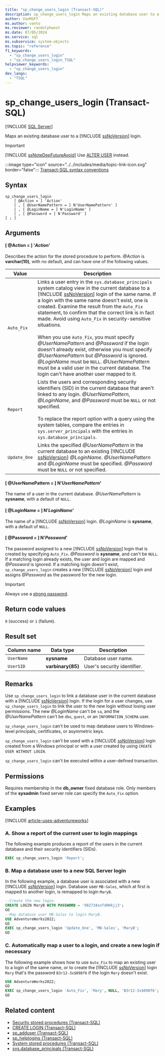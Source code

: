 ```yaml
---
title: "sp_change_users_login (Transact-SQL)"
description: sp_change_users_login Maps an existing database user to a SQL Server login.
author: VanMSFT
ms.author: vanto
ms.reviewer: randolphwest
ms.date: 07/05/2024
ms.service: sql
ms.subservice: system-objects
ms.topic: "reference"
f1_keywords:
  - "sp_change_users_login"
  - "sp_change_users_login_TSQL"
helpviewer_keywords:
  - "sp_change_users_login"
dev_langs:
  - "TSQL"
---
```

# sp_change_users_login (Transact-SQL)

[!INCLUDE [SQL Server](../../includes/applies-to-version/sqlserver.md)]

Maps an existing database user to a [!INCLUDE [ssNoVersion](../../includes/ssnoversion-md.md)] login.

> [!IMPORTANT]  
> [!INCLUDE [ssNoteDepFutureAvoid](../../includes/ssnotedepfutureavoid-md.md)] Use [ALTER USER](../../t-sql/statements/alter-user-transact-sql.md) instead.

:::image type="icon" source="../../includes/media/topic-link-icon.svg" border="false"::: [Transact-SQL syntax conventions](../../t-sql/language-elements/transact-sql-syntax-conventions-transact-sql.md)

## Syntax

```syntaxsql
sp_change_users_login
    [ @Action = ] 'Action'
    [ , [ @UserNamePattern = ] N'UserNamePattern' ]
    [ , [ @LoginName = ] N'LoginName' ]
    [ , [ @Password = ] N'Password' ]
[ ; ]
```

## Arguments

#### [ @Action = ] '*Action*'

Describes the action for the stored procedure to perform. *@Action* is **varchar(10)**, with no default, and can have one of the following values.

| Value | Description |
| --- | --- |
| `Auto_Fix` | Links a user entry in the `sys.database_principals` system catalog view in the current database to a [!INCLUDE [ssNoVersion](../../includes/ssnoversion-md.md)] login of the same name. If a login with the same name doesn't exist, one is created. Examine the result from the `Auto_Fix` statement, to confirm that the correct link is in fact made. Avoid using `Auto_Fix` in security-sensitive situations.<br /><br />When you use `Auto_Fix`, you must specify *@UserNamePattern* and *@Password* if the login doesn't already exist, otherwise you must specify *@UserNamePattern* but *@Password* is ignored. *@LoginName* must be `NULL`. *@UserNamePattern* must be a valid user in the current database. The login can't have another user mapped to it. |
| `Report` | Lists the users and corresponding security identifiers (SID) in the current database that aren't linked to any login. *@UserNamePattern*, *@LoginName*, and *@Password* must be `NULL` or not specified.<br /><br />To replace the report option with a query using the system tables, compare the entries in `sys.server_principals` with the entries in `sys.database_principals`. |
| `Update_One` | Links the specified *@UserNamePattern* in the current database to an existing [!INCLUDE [ssNoVersion](../../includes/ssnoversion-md.md)] *@LoginName*. *@UserNamePattern* and *@LoginName* must be specified. *@Password* must be `NULL` or not specified. |

#### [ @UserNamePattern = ] N'*UserNamePattern*'

The name of a user in the current database. *@UserNamePattern* is **sysname**, with a default of `NULL`.

#### [ @LoginName = ] N'*LoginName*'

The name of a [!INCLUDE [ssNoVersion](../../includes/ssnoversion-md.md)] login. *@LoginName* is **sysname**, with a default of `NULL`.

#### [ @Password = ] N'*Password*'

The password assigned to a new [!INCLUDE [ssNoVersion](../../includes/ssnoversion-md.md)] login that is created by specifying `Auto_Fix`. *@Password* is **sysname**, and can't be `NULL`. If a matching login already exists, the user and login are mapped and *@Password* is ignored. If a matching login doesn't exist, `sp_change_users_login` creates a new [!INCLUDE [ssNoVersion](../../includes/ssnoversion-md.md)] login and assigns *@Password* as the password for the new login.

> [!IMPORTANT]  
> Always use a [strong password](../security/strong-passwords.md).

## Return code values

`0` (success) or `1` (failure).

## Result set

| Column name | Data type | Description |
| --- | --- | --- |
| `UserName` | **sysname** | Database user name. |
| `UserSID` | **varbinary(85)** | User's security identifier. |

## Remarks

Use `sp_change_users_login` to link a database user in the current database with a [!INCLUDE [ssNoVersion](../../includes/ssnoversion-md.md)] login. If the login for a user changes, use `sp_change_users_login` to link the user to the new login without losing user permissions. The new *@LoginName* can't be `sa`, and the *@UserNamePattern* can't be `dbo`, `guest`, or an `INFORMATION_SCHEMA` user.

`sp_change_users_login` can't be used to map database users to Windows-level principals, certificates, or asymmetric keys.

`sp_change_users_login` can't be used with a [!INCLUDE [ssNoVersion](../../includes/ssnoversion-md.md)] login created from a Windows principal or with a user created by using `CREATE USER WITHOUT LOGIN`.

`sp_change_users_login` can't be executed within a user-defined transaction.

## Permissions

Requires membership in the **db_owner** fixed database role. Only members of the **sysadmin** fixed server role can specify the `Auto_Fix` option.

## Examples

[!INCLUDE [article-uses-adventureworks](../../includes/article-uses-adventureworks.md)]

### A. Show a report of the current user to login mappings

The following example produces a report of the users in the current database and their security identifiers (SIDs).

```sql
EXEC sp_change_users_login 'Report';
```

### B. Map a database user to a new SQL Server login

In the following example, a database user is associated with a new [!INCLUDE [ssNoVersion](../../includes/ssnoversion-md.md)] login. Database user `MB-Sales`, which at first is mapped to another login, is remapped to login `MaryB`.

```sql
--Create the new login.
CREATE LOGIN MaryB WITH PASSWORD = '982734snfdHHkjj3';
GO
--Map database user MB-Sales to login MaryB.
USE AdventureWorks2022;
GO
EXEC sp_change_users_login 'Update_One', 'MB-Sales', 'MaryB';
GO
```

### C. Automatically map a user to a login, and create a new login if necessary

The following example shows how to use `Auto_Fix` to map an existing user to a login of the same name, or to create the [!INCLUDE [ssNoVersion](../../includes/ssnoversion-md.md)] login `Mary` that's the password `B3r12-3x$098f6` if the login `Mary` doesn't exist.

```sql
USE AdventureWorks2022;
GO
EXEC sp_change_users_login 'Auto_Fix', 'Mary', NULL, 'B3r12-3x$098f6';
GO
```

## Related content

- [Security stored procedures (Transact-SQL)](security-stored-procedures-transact-sql.md)
- [CREATE LOGIN (Transact-SQL)](../../t-sql/statements/create-login-transact-sql.md)
- [sp_adduser (Transact-SQL)](sp-adduser-transact-sql.md)
- [sp_helplogins (Transact-SQL)](sp-helplogins-transact-sql.md)
- [System stored procedures (Transact-SQL)](system-stored-procedures-transact-sql.md)
- [sys.database_principals (Transact-SQL)](../system-catalog-views/sys-database-principals-transact-sql.md)
